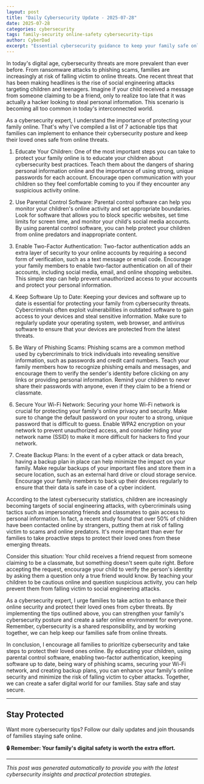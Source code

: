 ```yaml
---
layout: post
title: "Daily Cybersecurity Update - 2025-07-28"
date: 2025-07-28
categories: cybersecurity
tags: family-security online-safety cybersecurity-tips
author: CyberDad
excerpt: "Essential cybersecurity guidance to keep your family safe online"
---
```


In today's digital age, cybersecurity threats are more prevalent than ever before. From ransomware attacks to phishing scams, families are increasingly at risk of falling victim to online threats. One recent threat that has been making headlines is the rise of social engineering attacks targeting children and teenagers. Imagine if your child received a message from someone claiming to be a friend, only to realize too late that it was actually a hacker looking to steal personal information. This scenario is becoming all too common in today's interconnected world.

As a cybersecurity expert, I understand the importance of protecting your family online. That's why I've compiled a list of 7 actionable tips that families can implement to enhance their cybersecurity posture and keep their loved ones safe from online threats.

1. Educate Your Children: One of the most important steps you can take to protect your family online is to educate your children about cybersecurity best practices. Teach them about the dangers of sharing personal information online and the importance of using strong, unique passwords for each account. Encourage open communication with your children so they feel comfortable coming to you if they encounter any suspicious activity online.

2. Use Parental Control Software: Parental control software can help you monitor your children's online activity and set appropriate boundaries. Look for software that allows you to block specific websites, set time limits for screen time, and monitor your child's social media accounts. By using parental control software, you can help protect your children from online predators and inappropriate content.

3. Enable Two-Factor Authentication: Two-factor authentication adds an extra layer of security to your online accounts by requiring a second form of verification, such as a text message or email code. Encourage your family members to enable two-factor authentication on all of their accounts, including social media, email, and online shopping websites. This simple step can help prevent unauthorized access to your accounts and protect your personal information.

4. Keep Software Up to Date: Keeping your devices and software up to date is essential for protecting your family from cybersecurity threats. Cybercriminals often exploit vulnerabilities in outdated software to gain access to your devices and steal sensitive information. Make sure to regularly update your operating system, web browser, and antivirus software to ensure that your devices are protected from the latest threats.

5. Be Wary of Phishing Scams: Phishing scams are a common method used by cybercriminals to trick individuals into revealing sensitive information, such as passwords and credit card numbers. Teach your family members how to recognize phishing emails and messages, and encourage them to verify the sender's identity before clicking on any links or providing personal information. Remind your children to never share their passwords with anyone, even if they claim to be a friend or classmate.

6. Secure Your Wi-Fi Network: Securing your home Wi-Fi network is crucial for protecting your family's online privacy and security. Make sure to change the default password on your router to a strong, unique password that is difficult to guess. Enable WPA2 encryption on your network to prevent unauthorized access, and consider hiding your network name (SSID) to make it more difficult for hackers to find your network.

7. Create Backup Plans: In the event of a cyber attack or data breach, having a backup plan in place can help minimize the impact on your family. Make regular backups of your important files and store them in a secure location, such as an external hard drive or cloud storage service. Encourage your family members to back up their devices regularly to ensure that their data is safe in case of a cyber incident.

According to the latest cybersecurity statistics, children are increasingly becoming targets of social engineering attacks, with cybercriminals using tactics such as impersonating friends and classmates to gain access to personal information. In fact, a recent study found that over 50% of children have been contacted online by strangers, putting them at risk of falling victim to scams and online predators. It's more important than ever for families to take proactive steps to protect their loved ones from these emerging threats.

Consider this situation: Your child receives a friend request from someone claiming to be a classmate, but something doesn't seem quite right. Before accepting the request, encourage your child to verify the person's identity by asking them a question only a true friend would know. By teaching your children to be cautious online and question suspicious activity, you can help prevent them from falling victim to social engineering attacks.

As a cybersecurity expert, I urge families to take action to enhance their online security and protect their loved ones from cyber threats. By implementing the tips outlined above, you can strengthen your family's cybersecurity posture and create a safer online environment for everyone. Remember, cybersecurity is a shared responsibility, and by working together, we can help keep our families safe from online threats.

In conclusion, I encourage all families to prioritize cybersecurity and take steps to protect their loved ones online. By educating your children, using parental control software, enabling two-factor authentication, keeping software up to date, being wary of phishing scams, securing your Wi-Fi network, and creating backup plans, you can enhance your family's online security and minimize the risk of falling victim to cyber attacks. Together, we can create a safer digital world for our families. Stay safe and stay secure.

---

## Stay Protected

Want more cybersecurity tips? Follow our daily updates and join thousands of families staying safe online.

**🔒 Remember: Your family's digital safety is worth the extra effort.**

---
*This post was generated automatically to provide you with the latest cybersecurity insights and practical protection strategies.*
